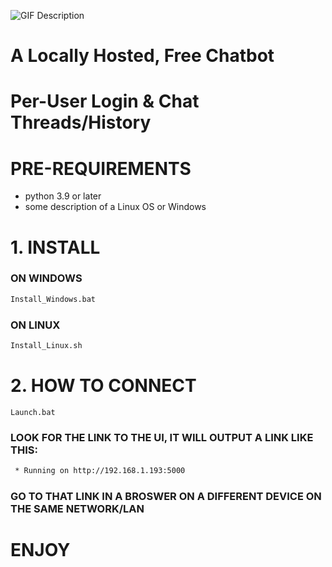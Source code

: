 ![GIF Description](https://i.imgur.com/UzaWLlj.gif)

# A Locally Hosted, Free Chatbot
# Per-User Login & Chat Threads/History

# PRE-REQUIREMENTS
- python 3.9 or later
- some description of a Linux OS or Windows

# 1. INSTALL
### ON WINDOWS
```bash
Install_Windows.bat
```
### ON LINUX
```bash
Install_Linux.sh
```

# 2. HOW TO CONNECT
```
Launch.bat
```
### LOOK FOR THE LINK TO THE UI, IT WILL OUTPUT A LINK LIKE THIS: 
```bash
 * Running on http://192.168.1.193:5000
```
### GO TO THAT LINK IN A BROSWER ON A DIFFERENT DEVICE ON THE SAME NETWORK/LAN

# ENJOY
